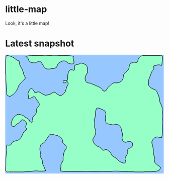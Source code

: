 # little-map
Look, it's a little map!

# Latest snapshot
![Latest Snapshot](https://raw.githubusercontent.com/Ipsquiggle/little-map/master/LittleMap/bin/latest.png)
